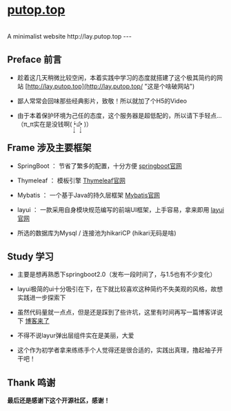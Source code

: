 # **[putop.top](https://github.com/Folgerjun/putop.top# "putop.top")**
<br>
A minimalist website http://lay.putop.top
---

## Preface 前言


- 趁着这几天稍微比较空闲，本着实践中学习的态度就搭建了这个极其简约的网站 [http://lay.putop.top](http://lay.putop.top/ "这是个啥破网站")

- 鄙人常常会回味那些经典影片，致敬！所以就加了个H5的Video

- 由于本着保护环境为己任的态度，这个服务器是超低配的，所以请下手轻点...（π_π实在是没钱啊( •̣̣̣̣̣̥́௰•̣̣̣̣̣̥̀ )）

## Frame 涉及主要框架

- SpringBoot ： 节省了繁多的配置，十分方便 [springboot官网](https://projects.spring.io/spring-boot/ "springboot官网")

- Thymeleaf ： 模板引擎 [Thymeleaf官网](https://www.thymeleaf.org/ "Thymeleaf官网")

- Mybatis ： 一个基于Java的持久层框架 [Mybatis官网](http://www.mybatis.org/ "Mybatis官网")

- layui ： 一款采用自身模块规范编写的前端UI框架，上手容易，拿来即用 [layui官网](http://www.layui.com/ "layui官网")

- 所选的数据库为Mysql / 连接池为hikariCP (hikari无码是啥)

## Study 学习

- 主要是想再熟悉下springboot2.0（发布一段时间了，与1.5也有不少变化）

- layui极简的ui十分吸引在下，在下就比较喜欢这种简约不失美观的风格，故想实践进一步探索下

- 虽然代码量就一点点，但是还是踩到了些许坑，这里有时间再写一篇博客详说下 [博客来了](https://blog.csdn.net/ffj0721/article/details/80365611 "博客详解")

- 不得不说layur弹出层组件实在是美丽，大爱

- 这个作为初学者拿来练练手个人觉得还是很合适的，实践出真理，撸起袖子开干吧！

## Thank 鸣谢

**最后还是感谢下这个开源社区，感谢！**
